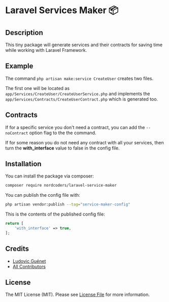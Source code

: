 # Laravel Services Maker 📦

## Description

This tiny package will generate services and their contracts for saving time while working with Laravel Framework.

## Example

The command `php artisan make:service CreateUser` creates two files.

The first one will be located as `app/Services/CreateUser/CreateUserService.php`
and implements the `app/Services/Contracts/CreateUserContract.php` which is generated too.

## Contracts

If for a specific service you don't need a contract, you can add the `--noContract` option flag to the the command.

If for some reason you do not need any contract with all your services, then turn the **with_interface** value to false in the config file.

## Installation

You can install the package via composer:

```bash
composer require nordcoders/laravel-service-maker
```

You can publish the config file with:

```bash
php artisan vendor:publish --tag="service-maker-config"
```

This is the contents of the published config file:

```php
return [
    'with_interface' => true,
];
```

## Credits

- [Ludovic Guénet](https://github.com/ludoguenet)
- [All Contributors](../../contributors)

## License

The MIT License (MIT). Please see [License File](LICENSE.md) for more information.
